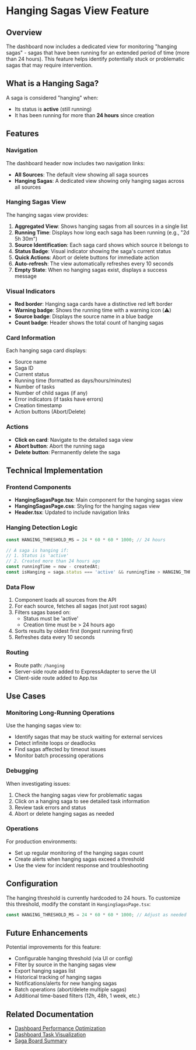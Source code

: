 # Hanging Sagas View Feature

## Overview

The dashboard now includes a dedicated view for monitoring "hanging sagas" - sagas that have been running for an extended period of time (more than 24 hours). This feature helps identify potentially stuck or problematic sagas that may require intervention.

## What is a Hanging Saga?

A saga is considered "hanging" when:
- Its status is **active** (still running)
- It has been running for more than **24 hours** since creation

## Features

### Navigation

The dashboard header now includes two navigation links:
- **All Sources**: The default view showing all saga sources
- **Hanging Sagas**: A dedicated view showing only hanging sagas across all sources

### Hanging Sagas View

The hanging sagas view provides:

1. **Aggregated View**: Shows hanging sagas from all sources in a single list
2. **Running Time**: Displays how long each saga has been running (e.g., "2d 5h 30m")
3. **Source Identification**: Each saga card shows which source it belongs to
4. **Status Badge**: Visual indicator showing the saga's current status
5. **Quick Actions**: Abort or delete buttons for immediate action
6. **Auto-refresh**: The view automatically refreshes every 10 seconds
7. **Empty State**: When no hanging sagas exist, displays a success message

### Visual Indicators

- **Red border**: Hanging saga cards have a distinctive red left border
- **Warning badge**: Shows the running time with a warning icon (⚠️)
- **Source badge**: Displays the source name in a blue badge
- **Count badge**: Header shows the total count of hanging sagas

### Card Information

Each hanging saga card displays:
- Source name
- Saga ID
- Current status
- Running time (formatted as days/hours/minutes)
- Number of tasks
- Number of child sagas (if any)
- Error indicators (if tasks have errors)
- Creation timestamp
- Action buttons (Abort/Delete)

### Actions

- **Click on card**: Navigate to the detailed saga view
- **Abort button**: Abort the running saga
- **Delete button**: Permanently delete the saga

## Technical Implementation

### Frontend Components

- **HangingSagasPage.tsx**: Main component for the hanging sagas view
- **HangingSagasPage.css**: Styling for the hanging sagas view
- **Header.tsx**: Updated to include navigation links

### Hanging Detection Logic

```typescript
const HANGING_THRESHOLD_MS = 24 * 60 * 60 * 1000; // 24 hours

// A saga is hanging if:
// 1. Status is 'active'
// 2. Created more than 24 hours ago
const runningTime = now - createdAt;
const isHanging = saga.status === 'active' && runningTime > HANGING_THRESHOLD_MS;
```

### Data Flow

1. Component loads all sources from the API
2. For each source, fetches all sagas (not just root sagas)
3. Filters sagas based on:
   - Status must be 'active'
   - Creation time must be > 24 hours ago
4. Sorts results by oldest first (longest running first)
5. Refreshes data every 10 seconds

### Routing

- Route path: `/hanging`
- Server-side route added to ExpressAdapter to serve the UI
- Client-side route added to App.tsx

## Use Cases

### Monitoring Long-Running Operations

Use the hanging sagas view to:
- Identify sagas that may be stuck waiting for external services
- Detect infinite loops or deadlocks
- Find sagas affected by timeout issues
- Monitor batch processing operations

### Debugging

When investigating issues:
1. Check the hanging sagas view for problematic sagas
2. Click on a hanging saga to see detailed task information
3. Review task errors and status
4. Abort or delete hanging sagas as needed

### Operations

For production environments:
- Set up regular monitoring of the hanging sagas count
- Create alerts when hanging sagas exceed a threshold
- Use the view for incident response and troubleshooting

## Configuration

The hanging threshold is currently hardcoded to 24 hours. To customize this threshold, modify the constant in `HangingSagasPage.tsx`:

```typescript
const HANGING_THRESHOLD_MS = 24 * 60 * 60 * 1000; // Adjust as needed
```

## Future Enhancements

Potential improvements for this feature:
- Configurable hanging threshold (via UI or config)
- Filter by source in the hanging sagas view
- Export hanging sagas list
- Historical tracking of hanging sagas
- Notifications/alerts for new hanging sagas
- Batch operations (abort/delete multiple sagas)
- Additional time-based filters (12h, 48h, 1 week, etc.)

## Related Documentation

- [Dashboard Performance Optimization](./DASHBOARD_PERFORMANCE_OPTIMIZATION.md)
- [Dashboard Task Visualization](./DASHBOARD_TASK_VISUALIZATION.md)
- [Saga Board Summary](./SAGA_BOARD_SUMMARY.md)
